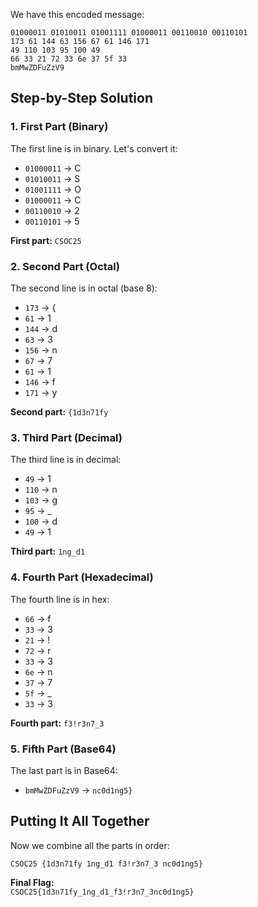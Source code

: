 We have this encoded message:
```
01000011 01010011 01001111 01000011 00110010 00110101  
173 61 144 63 156 67 61 146 171  
49 110 103 95 100 49  
66 33 21 72 33 6e 37 5f 33  
bmMwZDFuZzV9
```

## **Step-by-Step Solution**

### 1. First Part (Binary)
The first line is in binary. Let's convert it:
- `01000011` → C
- `01010011` → S
- `01001111` → O
- `01000011` → C
- `00110010` → 2
- `00110101` → 5

**First part:** `CSOC25`

### 2. Second Part (Octal)
The second line is in octal (base 8):
- `173` → {
- `61` → 1
- `144` → d
- `63` → 3
- `156` → n
- `67` → 7
- `61` → 1
- `146` → f
- `171` → y

**Second part:** `{1d3n71fy`

### 3. Third Part (Decimal)
The third line is in decimal:
- `49` → 1
- `110` → n
- `103` → g
- `95` → _
- `100` → d
- `49` → 1

**Third part:** `1ng_d1`

### 4. Fourth Part (Hexadecimal)
The fourth line is in hex:
- `66` → f
- `33` → 3
- `21` → !
- `72` → r
- `33` → 3
- `6e` → n
- `37` → 7
- `5f` → _
- `33` → 3

**Fourth part:** `f3!r3n7_3`

### 5. Fifth Part (Base64)
The last part is in Base64:
- `bmMwZDFuZzV9` → `nc0d1ng5}`

## **Putting It All Together**
Now we combine all the parts in order:
```
CSOC25 {1d3n71fy 1ng_d1 f3!r3n7_3 nc0d1ng5}
```

**Final Flag:**  
`CSOC25{1d3n71fy_1ng_d1_f3!r3n7_3nc0d1ng5}`
